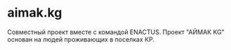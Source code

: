 # aimak.kg
Совместный проект вместе с командой ENACTUS. Проект "АЙМАК KG" основан на людей проживающих в поселках КР.
